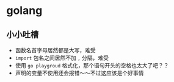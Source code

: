 # golang

## 小小吐槽

- 函数名首字母居然都是大写，难受
- `import` 包名之间居然不加 `,` 分隔，难受
- 使用 `go playgroud` 格式化，那个语句开头的空格也太大了吧？？
- 声明的变量不使用还会报错～～不过这应该是个好事情
